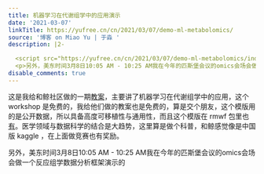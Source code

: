 ```yaml
---
title: 机器学习在代谢组学中的应用演示
date: '2021-03-07'
linkTitle: https://yufree.cn/cn/2021/03/07/demo-ml-metabolomics/
source: '博客 on Miao Yu | 于淼 '
description: |2-

  <script src="https://yufree.cn/cn/2021/03/07/demo-ml-metabolomics/index_files/header-attrs/header-attrs.js"></script> <p>这是我给和鲸社区做的一期<a href="https://www.kesci.com/home/competition/60126ee3301534003a944773">教案</a>，主要讲了机器学习在代谢组学中的应用，这个 workshop 是免费的，我给他们做的教案也是免费的，算是交个朋友，这个模版用的是公开数据，所以具备高度可移植性与通用性，而且这个模版在 rmwf 包里也<a href="https://github.com/yufree/rmwf">有</a>。医学领域与数据科学的结合是大趋势，这里算是做个科普，和鲸感觉像是中国版 kaggle ，在上面做竞赛也有奖励。</p>
  <p>另外，美东时间3月8日10:05 AM - 10:25 AM我在今年的匹斯堡会议的omics会场会做一个反应组学数据分析框架演示的<a href="https://s23.a2zinc.net/clients/Pittcon/PIT21/Public/SessionDetails.aspx?FromPage=Sessions.aspx&amp;Session ...
disable_comments: true
---
```


<script src="https://yufree.cn/cn/2021/03/07/demo-ml-metabolomics/index_files/header-attrs/header-attrs.js"></script> <p>这是我给和鲸社区做的一期<a href="https://www.kesci.com/home/competition/60126ee3301534003a944773">教案</a>，主要讲了机器学习在代谢组学中的应用，这个 workshop 是免费的，我给他们做的教案也是免费的，算是交个朋友，这个模版用的是公开数据，所以具备高度可移植性与通用性，而且这个模版在 rmwf 包里也<a href="https://github.com/yufree/rmwf">有</a>。医学领域与数据科学的结合是大趋势，这里算是做个科普，和鲸感觉像是中国版 kaggle ，在上面做竞赛也有奖励。</p>
<p>另外，美东时间3月8日10:05 AM - 10:25 AM我在今年的匹斯堡会议的omics会场会做一个反应组学数据分析框架演示的<a href="https://s23.a2zinc.net/clients/Pittcon/PIT21/Public/SessionDetails.aspx?FromPage=Sessions.aspx&amp;Session ...